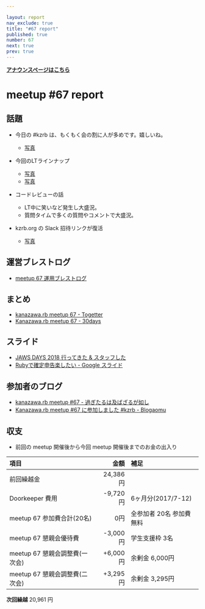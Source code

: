 ```yaml
---

layout: report
nav_exclude: true
title: "#67 report"
published: true
number: 67
next: true
prev: true
---
```


<div style="text-align: left;"><a href="/67/"><strong>アナウンスページはこちら</strong></a></div>

# meetup #67 report

## 話題

* 今日の #kzrb は、もくもく会の割に人が多めです。嬉しいね。
  + [写真](https://www.instagram.com/p/BgaddeZnLT4/)

* 今回のLTラインナップ
  + [写真](https://www.instagram.com/p/BgaVuy1HR3e/)
  + [写真](https://www.instagram.com/p/BgatZdkHH8X/)

* コードレビューの話
  + LT中に笑いなど発生し大盛況。
  + 質問タイムで多くの質問やコメントで大盛況。

* kzrb.org の Slack 招待リンクが復活
  + [写真](https://twitter.com/kiyohara/status/974924424087453696/photo/1)

## 運営ブレストログ

* [meetup 67 運用ブレストログ](https://github.com/kanazawarb/meetup/wiki/meetup-67-%E9%81%8B%E7%94%A8%E3%83%96%E3%83%AC%E3%82%B9%E3%83%88%E3%83%AD%E3%82%B0)

## まとめ

* [kanazawa.rb meetup 67 - Togetter](https://togetter.com/li/1209784)
* [Kanazawa.rb meetup 67 - 30days](http://30d.jp/kzrb/57)

## スライド

* [JAWS DAYS 2018 行ってきた & スタッフした](https://www.slideshare.net/pharaohkj/jaws-days-2018-91049795)
* [Rubyで確定申告楽したい \- Google スライド](https://docs.google.com/presentation/d/13B2dKZb70pGyyaN-uCD2rCXEn34DheDQy5SnJsFFBDI/edit#slide=id.p)

## 参加者のブログ

* [kanazawa\.rb meetup \#67 \- 過ぎたるは及ばざるが如し](http://cotton-desu.hatenablog.com/entry/2018/03/19/221237)
* [Kanazawa\.rb meetup \#67 に参加しました \#kzrb \- Blogaomu](http://www.blogaomu.com/entry/kzrb67)

## 収支

* 前回の meetup 開催後から今回 meetup 開催後までのお金の出入り

|項目                           |金額         |補足                                               |
|:------------------------------|------------:|:--------------------------------------------------|
| 前回繰越金                    |    24,386円 |                                                   |
| Doorkeeper 費用              |    -9,720円 | 6ヶ月分(2017/7-12)                                |
| meetup 67 参加費合計(20名)    |         0円 | 全参加者 20名 参加費無料                              |
| meetup 67 懇親会優待費        |    -3,000円 | 学生支援枠 3名                                      |
| meetup 67 懇親会調整費(一次会)|      +6,000円 | 余剰金 6,000円                                    |
| meetup 67 懇親会調整費(二次会)|      +3,295円 | 余剰金 3,295円                                     |

**次回繰越**  20,961 円
